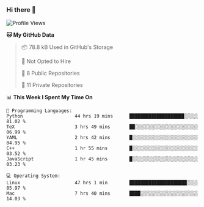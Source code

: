 ### Hi there 👋

<!--
**huayuan4396/huayuan4396** is a ✨ _special_ ✨ repository because its `README.md` (this file) appears on your GitHub profile.

Here are some ideas to get you started:

- 🔭 I’m currently working on ...
- 🌱 I’m currently learning ...
- 👯 I’m looking to collaborate on ...
- 🤔 I’m looking for help with ...
- 💬 Ask me about ...
- 📫 How to reach me: ...
- 😄 Pronouns: ...
- ⚡ Fun fact: ...
-->

<!--START_SECTION:waka-->
![Profile Views](http://img.shields.io/badge/Profile%20Views-1-blue)

**🐱 My GitHub Data** 

> 📦 78.8 kB Used in GitHub's Storage 
 > 
> 🚫 Not Opted to Hire
 > 
> 📜 8 Public Repositories 
 > 
> 🔑 11 Private Repositories 
 > 
📊 **This Week I Spent My Time On** 

```text
💬 Programming Languages: 
Python                   44 hrs 19 mins      ████████████████████░░░░░   81.02 % 
TeX                      3 hrs 49 mins       ██░░░░░░░░░░░░░░░░░░░░░░░   06.99 % 
YAML                     2 hrs 42 mins       █░░░░░░░░░░░░░░░░░░░░░░░░   04.95 % 
C++                      1 hr 55 mins        █░░░░░░░░░░░░░░░░░░░░░░░░   03.52 % 
JavaScript               1 hr 45 mins        █░░░░░░░░░░░░░░░░░░░░░░░░   03.23 % 

💻 Operating System: 
Linux                    47 hrs 1 min        █████████████████████░░░░   85.97 % 
Mac                      7 hrs 40 mins       ████░░░░░░░░░░░░░░░░░░░░░   14.03 % 
```


<!--END_SECTION:waka-->

